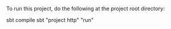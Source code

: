 To run this project, do the following at the project root directory:

sbt compile
sbt "project http" "run"
